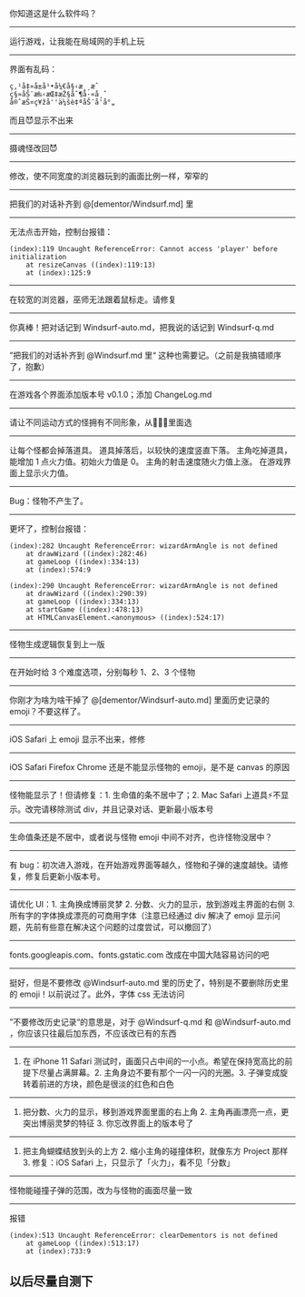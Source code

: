你知道这是什么软件吗？

---

运行游戏，让我能在局域网的手机上玩

---

界面有乱码：
```
ç‚¹å‡»å±å¹•å¼€å§‹æ¸¸æˆ
ç§»åŠ¨æ‰‹æŒ‡æŽ§åˆ¶å·«å¸ˆ
å®ˆæŠ¤ç¥žå''ä¼šè‡ªåŠ¨å'å°„ 
```
而且😈显示不出来

---

摄魂怪改回😈 

---

修改，使不同宽度的浏览器玩到的画面比例一样，窄窄的

---

把我们的对话补齐到 @[dementor/Windsurf.md] 里

---

无法点击开始，控制台报错：
```
(index):119 Uncaught ReferenceError: Cannot access 'player' before initialization
    at resizeCanvas ((index):119:13)
    at (index):125:9
```

---

在较宽的浏览器，巫师无法跟着鼠标走。请修复

---

你真棒！把对话记到 Windsurf-auto.md，把我说的话记到 Windsurf-q.md

---

”把我们的对话补齐到 @Windsurf.md 里“ 这种也需要记。（之前是我搞错顺序了，抱歉）

---

在游戏各个界面添加版本号 v0.1.0；添加 ChangeLog.md

---

请让不同运动方式的怪拥有不同形象，从👿💀👾里面选

---

让每个怪都会掉落道具。
道具掉落后，以较快的速度竖直下落。
主角吃掉道具，能增加 1 点火力值。初始火力值是 0。
主角的射击速度随火力值上涨。
在游戏界面上显示火力值。

---

Bug：怪物不产生了。

---

更坏了，控制台报错：
```
(index):282 Uncaught ReferenceError: wizardArmAngle is not defined
    at drawWizard ((index):282:46)
    at gameLoop ((index):334:13)
    at (index):574:9

(index):290 Uncaught ReferenceError: wizardArmAngle is not defined
    at drawWizard ((index):290:39)
    at gameLoop ((index):334:13)
    at startGame ((index):478:13)
    at HTMLCanvasElement.<anonymous> ((index):524:17)
```

---

怪物生成逻辑恢复到上一版

---

在开始时给 3 个难度选项，分别每秒 1、2、3 个怪物

---

你刚才为啥为啥干掉了 @[dementor/Windsurf-auto.md] 里面历史记录的 emoji？不要这样了。

---

iOS Safari 上 emoji 显示不出来，修修

---

iOS Safari Firefox Chrome 还是不能显示怪物的 emoji，是不是 canvas 的原因

---

怪物能显示了！但请修复：1. 生命值的条不居中了；2. Mac Safari 上道具⚡不显示。改完请移除测试 div，并且记录对话、更新最小版本号

---

生命值条还是不居中，或者说与怪物 emoji 中间不对齐，也许怪物没居中？

---

有 bug：初次进入游戏，在开始游戏界面等越久，怪物和子弹的速度越快。请修复，修复后更新小版本号。

---

请优化 UI：1. 主角换成博丽灵梦 2. 分数、火力的显示，放到游戏主界面的右侧 3. 所有字的字体换成漂亮的可商用字体（注意已经通过 div 解决了 emoji 显示问题，先前有些意在解决这个问题的过度尝试，可以撤回了）

---

fonts.googleapis.com、fonts.gstatic.com 改成在中国大陆容易访问的吧

---

挺好，但是不要修改 @Windsurf-auto.md 里的历史了，特别是不要删除历史里的 emoji！以前说过了。此外，字体 css 无法访问

---

”不要修改历史记录“的意思是，对于 @Windsurf-q.md 和 @Windsurf-auto.md ，你应该只往最后加东西，不应该改已有的东西

---

1. 在 iPhone 11 Safari 测试时，画面只占中间的一小点。希望在保持宽高比的前提下尽量占满屏幕。2. 主角身边不要有那个一闪一闪的光圈。3. 子弹变成旋转着前进的方块，颜色是很淡的红色和白色

---

1. 把分数、火力的显示，移到游戏界面里面的右上角 2. 主角再画漂亮一点，更突出博丽灵梦的特征 3. 你忘改界面上的版本号了

---

1. 把主角蝴蝶结放到头的上方 2. 缩小主角的碰撞体积，就像东方 Project 那样 3. 修复：iOS Safari 上，只显示了「火力」，看不见「分数」

---

怪物能碰撞子弹的范围，改为与怪物的画面尽量一致

---

报错
```
(index):513 Uncaught ReferenceError: clearDementors is not defined
    at gameLoop ((index):513:17)
    at (index):733:9
```
以后尽量自测下
---